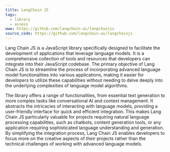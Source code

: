 ```yaml
---
title: LangChain JS
tags:
  - library
  - assess
www: https://github.com/langchain-ai/langchainjs
source_code: https://github.com/langchain-ai/langchainjs
---
```

Lang Chain JS is a JavaScript library specifically designed to facilitate the development of applications that leverage language models. It is a comprehensive collection of tools and resources that developers can integrate into their JavaScript codebase. The primary objective of Lang Chain JS is to streamline the process of incorporating advanced language model functionalities into various applications, making it easier for developers to utilize these capabilities without needing to delve deeply into the underlying complexities of language model algorithms.

The library offers a range of functionalities, from essential text generation to more complex tasks like conversational AI and context management. It abstracts the intricacies of interacting with language models, providing a user-friendly interface for quick and efficient integration. This makes Lang Chain JS particularly valuable for projects requiring natural language processing capabilities, such as chatbots, content generation tools, or any application requiring sophisticated language understanding and generation. By simplifying the integration process, Lang Chain JS enables developers to focus more on the creative aspects of their projects rather than the technical challenges of working with advanced language models.